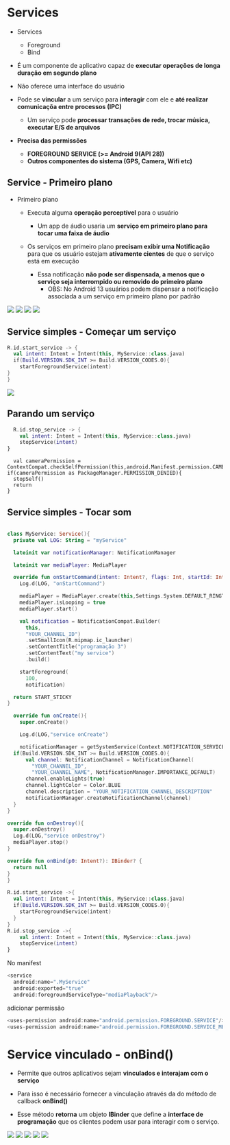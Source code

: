 # Services

- Services
  - Foreground
  - Bind
 
- É um componente de aplicativo capaz de **executar operações de longa duração em segundo plano**

- Não oferece uma interface do usuário

- Pode se **vincular** a um serviço para **interagir** com ele e **até realizar comunicaçõa entre processos (IPC)**

  - Um serviço pode **processar transações de rede, trocar música, executar E/S de arquivos**
 
- **Precisa das permissões**
  - **FOREGROUND SERVICE (>= Android 9(API 28))**
  - **Outros componentes do sistema (GPS, Camera, Wifi etc)**
 
## Service - Primeiro plano

- Primeiro plano
  - Executa alguma **operação perceptível** para o usuário
    - Um app de áudio usaria um **serviço em primeiro plano para tocar uma faixa de áudio**

  - Os serviços em primeiro plano **precisam exibir uma Notificação** para que os usuário estejam **ativamente cientes** de que o serviço está em execução
    - Essa notificação **não pode ser dispensada, a menos que o serviço seja interrompido ou removido do primeiro plano**
      - OBS: No Android 13 usuários podem dispensar a notificação associada a um serviço em primeiro plano por padrão

<img src=".assets/204.jpg">

<img src=".assets/205.jpg">

<img src=".assets/206.jpg">

<img src=".assets/207.jpg">

## Service simples - Começar um serviço

```kotlin
R.id.start_service -> {
  val intent: Intent = Intent(this, MyService::class.java)
  if(Build.VERSION.SDK_INT >= Build.VERSION_CODES.O){
    startForegroundService(intent)
}
}
```

<img src=".assets/208.jpg">

## Parando um serviço

```kotlin
  R.id.stop_service -> {
    val intent: Intent = Intent(this, MyService::class.java)
    stopService(intent)
}
```

```
  val cameraPermission = ContextCompat.checkSelfPermission(this,android.Manifest.permission.CAMERA)
if(cameraPermission as PackageManager.PERMISSION_DENIED){
  stopSelf()
  return
}
```

## Service simples - Tocar som

```kotlin

class MyService: Service(){
  private val LOG: String = "myService"

  lateinit var notificationManager: NotificationManager

  lateinit var mediaPlayer: MediaPlayer

  override fun onStartCommand(intent: Intent?, flags: Int, startId: Int): Int{
    Log.d(LOG, "onStartCommand")

    mediaPlayer = MediaPlayer.create(this,Settings.System.DEFAULT_RINGTONE_URI)
    mediaPlayer.isLooping = true
    mediaPlayer.start()

    val notification = NotificationCompat.Builder(
      this,
      "YOUR_CHANNEL_ID")
      .setSmallIcon(R.mipmap.ic_launcher)
      .setContentTitle("programação 3")
      .setContentText("my service")
      .build()

    startForeground(
      100,
      notification)

  return START_STICKY
}

  override fun onCreate(){
    super.onCreate()

    Log.d(LOG,"service onCreate")

    notificationManager = getSystemService(Context.NOTIFICATION_SERVICE) as NotificationManager
  if(Build.VERSION.SDK_INT >= Build.VERSION_CODES.O){
      val channel: NotificationChannel = NotificationChannel(
        "YOUR_CHANNEL_ID",
        "YOUR_CHANNEL_NAME", NotificationManager.IMPORTANCE_DEFAULT)
      channel.enableLights(true)
      channel.lightColor = Color.BLUE
      channel.description = "YOUR_NOTIFICATION_CHANNEL_DESCRIPTION"
      notificationManager.createNotificationChannel(channel)
  }
}

override fun onDestroy(){
  super.onDestroy()
  Log.d(LOG,"service onDestroy")
  mediaPlayer.stop()
}

override fun onBind(p0: Intent?): IBinder? {
  return null
}
}
```

```kotlin
R.id.start_service ->{
  val intent: Intent = Intent(this, MyService::class.java)
  if(Build.VERSION.SDK_INT >= Build.VERSION_CODES.O){
    startForegroundService(intent)
  }
}
R.id.stop_service ->{
    val intent: Intent = Intent(this, MyService::class.java)
    stopService(intent)
}
```
No manifest
```kotlin
<service
  android:name=".MyService"
  android:exported="true"
  android:foregroundServiceType="mediaPlayback"/>
```
adicionar permissão
```kotlin
<uses-permission android:name="android.permission.FOREGROUND.SERVICE"/>
<uses-permission android:name="android.permission.FOREGROUND.SERVICE_MEDIA_PLAYBACK"/>
```

# Service vinculado - onBind()

- Permite que outros aplicativos sejam **vinculados e interajam com o serviço**

- Para isso é necessário fornecer a vinculação através da do método de callback **onBind()**

- Esse método **retorna** um objeto **IBinder** que define a **interface de programação** que os clientes podem usar para interagir com o serviço.

<img src=".assets/209.jpg">

<img src=".assets/210.jpg">

<img src=".assets/211.jpg">

<img src=".assets/212.jpg">

<img src=".assets/213.jpg">

